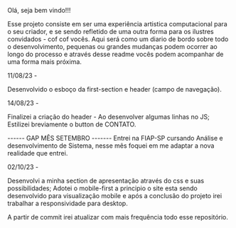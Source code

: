 Olá, seja bem vindo!!!

Esse projeto consiste em ser uma experiência artistica computacional para o seu criador, e se sendo refletido de uma outra forma para os ilustres convidados - cof cof vocês. 
Aqui será como um diario de bordo sobre todo o desenvolvimento, pequenas ou grandes mudanças podem ocorrer ao longo do processo e através desse readme vocês podem acompanhar de uma forma mais próxima. 

11/08/23 - 

Desenvolvido o esboço da first-section e header (campo de navegação).

14/08/23 -

Finalizei a criação do header - Ao desenvolver algumas linhas no JS; Estilizei breviamente o button de CONTATO. 

------ GAP MÊS SETEMBRO ------- Entrei na FIAP-SP cursando Análise e desenvolvimento de Sistema, nesse mês foquei em me adaptar a nova realidade que entrei.

02/10/23 - 

Desenvolvi a minha section de apresentação através do css e suas possibilidades; Adotei o mobile-first a principio o site esta sendo desenvolvido para visualização mobile e após a conclusão do projeto irei trabalhar a responsividade para desktop. 

A partir de commit irei atualizar com mais frequência todo esse repositório. 
